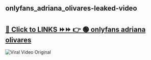 
 ## onlyfans_adriana_olivares-leaked-video 

# <h2><a href="https://clipsfans.com/onlyfans_adriana_olivares&ref=git">🔗 Click to LINKS ⏩⏩ 👉 🟢 onlyfans adriana olivares </a></h2>

<a href="https://clipsfans.com/onlyfans_adriana_olivares&ref=git" rel="nofollow" data-target="animated-image.originalLink"><img src="https://i.ibb.co.com/xMMVF88/686577567.gif" alt="Viral Video Original" style="max-width: 100%; display: inline-block;" data-target="animated-image.originalImage"></a>
